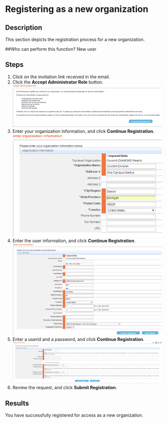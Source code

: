 # Registering as a new organization

## Description
This section depicts the registration process for a new organization.

##Who can perform this function?
New user

## Steps
1.	Click on the invitation link received in the email.
2.	Click the **Accept Administrator Role** button.
![](or-2.png)
3.	Enter your organization information, and click **Continue Registration**.   
![](or-3.png)
4.	Enter the user information, and click **Continue Registration**.
![](ur-2.png)
5. Enter a userid and a password, and click **Continue Registration**.
![](ur-3.png)
6. Review the request, and click **Submit Registration**.

## Results
You have successfully registered for access as a new organization.
